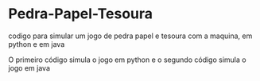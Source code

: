 # Pedra-Papel-Tesoura
codigo para simular um jogo de pedra papel e tesoura com a maquina, em python e em java

O primeiro código simula o jogo em python e o segundo código simula o jogo em java
